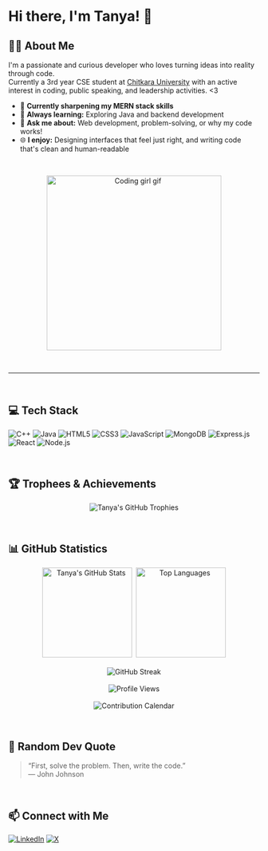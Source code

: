 # Hi there, I'm Tanya! 👋

## 👩‍💻 About Me

I'm a passionate and curious developer who loves turning ideas into reality through code.  
Currently a 3rd year CSE student at [Chitkara University](https://www.chitkara.edu.in/) with an active interest in coding, public speaking, and leadership activities. <3

- 🔭 **Currently sharpening my MERN stack skills**
- 🌱 **Always learning:** Exploring Java and backend development
- 💬 **Ask me about:** Web development, problem-solving, or why my code works!
- 🌐 **I enjoy:** Designing interfaces that feel just right, and writing code that's clean and human-readable

&nbsp;

<div align="center">
  <img src="https://media.giphy.com/media/L1R1tvI9svkIWwpVYr/giphy.gif" width="350" alt="Coding girl gif">
</div>

&nbsp;

---

&nbsp;

## 💻 Tech Stack

![C++](https://img.shields.io/badge/C++-00599C?style=flat-square&logo=c%2B%2B&logoColor=white)
![Java](https://img.shields.io/badge/Java-ED8B00?style=flat-square&logo=java&logoColor=white)
![HTML5](https://img.shields.io/badge/HTML5-E34F26?style=flat-square&logo=html5&logoColor=white)
![CSS3](https://img.shields.io/badge/CSS3-1572B6?style=flat-square&logo=css3&logoColor=white)
![JavaScript](https://img.shields.io/badge/JavaScript-F7DF1E?style=flat-square&logo=javascript&logoColor=black)
![MongoDB](https://img.shields.io/badge/MongoDB-47A248?style=flat-square&logo=mongodb&logoColor=white)
![Express.js](https://img.shields.io/badge/Express.js-404D59?style=flat-square)
![React](https://img.shields.io/badge/React-61DAFB?style=flat-square&logo=react&logoColor=black)
![Node.js](https://img.shields.io/badge/Node.js-339933?style=flat-square&logo=node.js&logoColor=white)

&nbsp;

## 🏆 Trophees & Achievements

<div align="center">
  <img src="https://github-profile-trophy.vercel.app/?username=tanya-pvt2005&theme=radical&margin-w=10&margin-h=20&no-frame=true&column=5" alt="Tanya's GitHub Trophies"/>
</div>

&nbsp;

## 📊 GitHub Statistics

<div align="center">
  <!-- Profile Stats -->
  <img src="https://github-readme-stats.vercel.app/api?username=tanya-pvt2005&show_icons=true&theme=radical" alt="Tanya's GitHub Stats" height="180"/>&nbsp;
  <!-- Top Languages -->
  <img src="https://github-readme-stats.vercel.app/api/top-langs/?username=tanya-pvt2005&layout=compact&theme=radical" alt="Top Languages" height="180"/>
  <br><br>
  <!-- Streak Stats -->
  <img src="https://github-readme-streak-stats.herokuapp.com/?user=tanya-pvt2005&theme=radical" alt="GitHub Streak"/>
  <br><br>
  <!-- Profile Views -->
  <img src="https://komarev.com/ghpvc/?username=tanya-pvt2005&color=brightgreen&style=flat-square" alt="Profile Views"/>
  <br><br>
  <!-- Contributions Calendar -->
  <img src="https://github-contributor-stats.vercel.app/api?username=tanya-pvt2005&limit=5&theme=radical" alt="Contribution Calendar"/>
</div>

&nbsp;

## 📝 Random Dev Quote

> “First, solve the problem. Then, write the code.”  
> — John Johnson

&nbsp;

## 📫 Connect with Me

[![LinkedIn](https://img.shields.io/badge/LinkedIn-0077B5?style=flat-square&logo=linkedin&logoColor=white)](YOUR_LINKEDIN_URL)
[![X](https://img.shields.io/badge/X-000000?style=flat-square&logo=twitter&logoColor=white)](YOUR_X_URL)

&nbsp;
